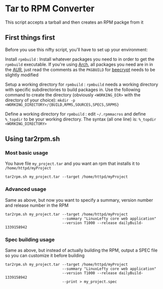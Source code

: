 Tar to RPM Converter
=====================

This script accepts a tarball and then creates an RPM packge from it

First things first
------------------

Before you use this nifty script, you'll have to set up your environment:

Install `rpmbuild`
:   Install whatever packages you need to in order to get the `rpmbuild` executable. If you're using [Arch][], all packages you need are in in the [AUR][], just read the comments as the `PKGBUILD` for [beecrypt][] needs to be slightly modified

Setup a working directory for `rpmbuild`
:   `rpmbuild` needs a working directory with specific subdirectories to build packages in. Use the following command to create the directory (obviously `<WORKING_DIR>` with the directory of your choice): `mkdir -p <WORKING_DIRECTORY>/{BUILD,RPMS,SOURCES,SPECS,SRPMS}`

Define a working directory for `rpmbuild`
:   edit `~/.rpmmacros` and define `%_topdir` to be your working directory. The syntax (all one line) is: `%_topdir <WORKING_DIRECTORY>`


[Arch]: http://en.wikipedia.org/wiki/Arch_Linux
[AUR]: http://aur.archlinux.org/
[beecrypt]: http://aur.archlinux.org/packages.php?ID=16387

Using tar2rpm.sh
----------------

### Most basic usage ###

You have file `my_project.tar` and you want an rpm that installs it to `/home/httpd/myProject`

    tar2rpm.sh my_project.tar --target /home/httpd/myProject

### Advanced usage ###

Same as above, but now you want to specify a summary, version number and release number in the RPM

    tar2rpm.sh my_project.tar --target /home/httpd/myProject
                              --summary "LinuxLefty core web application"
                              --version T1000 --release dailyBuild-1339158942

### Spec building usage ###

Same as above, but instead of actually building the RPM, output a SPEC file so you can customize it before building

    tar2rpm.sh my_project.tar --target /home/httpd/myProject
                              --summary "LinuxLefty core web application"
                              --version T1000 --release dailyBuild-1339158942
                              --print > my_project.spec
